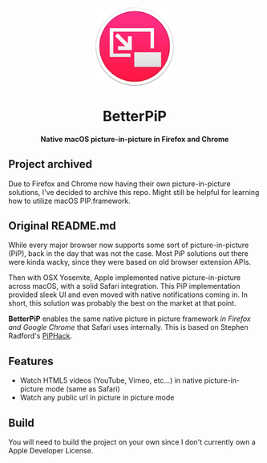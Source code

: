 <p align="center"><img alt="halbert logo" src="logo.png" style="max-width: 10rem;"></p>
<h1 align="center">BetterPiP</h1>
<h4 align="center">
  Native macOS picture-in-picture in Firefox and Chrome
</h4>

## Project archived
Due to Firefox and Chrome now having their own picture-in-picture solutions, I've decided to archive this repo. Might still be helpful for learning how to utilize macOS PIP.framework.

## Original README.md
While every major browser now supports some sort of picture-in-picture (PiP), back in the day that was not the case. Most PiP solutions out there were kinda wacky, since they were based on old browser extension APIs.

Then with OSX Yosemite, Apple implemented native picture-in-picture across macOS, with a solid Safari integration. This PiP implementation provided sleek UI and even moved with native notifications coming in. In short, this solution was probably the best on the market at that point.

**BetterPiP** enables the same native picture in picture framework _in Firefox and Google Chrome_ that Safari uses internally. This is based on Stephen Radford's [PiPHack](https://github.com/steve228uk/PiPHack).

## Features

- Watch HTML5 videos (YouTube, Vimeo, etc...) in native picture-in-picture mode (same as Safari)
- Watch any public url in picture in picture mode

## Build

You will need to build the project on your own since I don't currently own a Apple Developer License.
